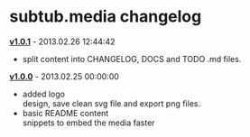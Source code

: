 # subtub.media changelog

**[v1.0.1](https://github.com/subtub/subtub.media/tree/v1.0.0)** - 2013.02.26 12:44:42

- split content into CHANGELOG, DOCS and TODO .md files.

**[v1.0.0](https://github.com/subtub/subtub.media/tree/v1.0.0)** - 2013.02.25 00:00:00

- added logo  
  design, save clean svg file and export png files.
- basic README content  
  snippets to embed the media faster
